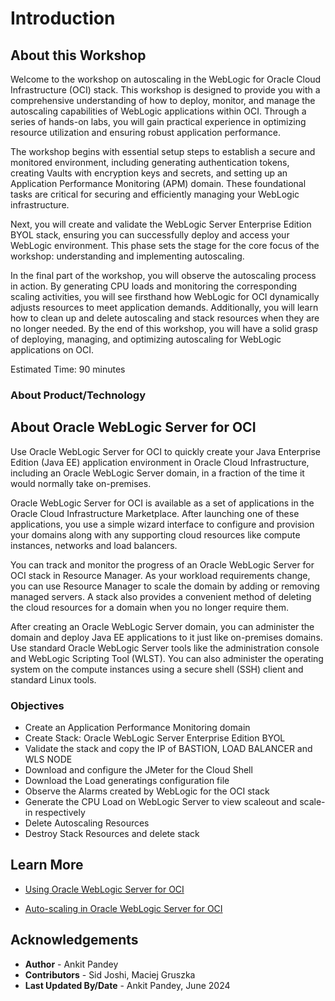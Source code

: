 # Introduction

## About this Workshop

Welcome to the workshop on autoscaling in the WebLogic for Oracle Cloud Infrastructure (OCI) stack. This workshop is designed to provide you with a comprehensive understanding of how to deploy, monitor, and manage the autoscaling capabilities of WebLogic applications within OCI. Through a series of hands-on labs, you will gain practical experience in optimizing resource utilization and ensuring robust application performance.

The workshop begins with essential setup steps to establish a secure and monitored environment, including generating authentication tokens, creating Vaults with encryption keys and secrets, and setting up an Application Performance Monitoring (APM) domain. These foundational tasks are critical for securing and efficiently managing your WebLogic infrastructure.

Next, you will create and validate the WebLogic Server Enterprise Edition BYOL stack, ensuring you can successfully deploy and access your WebLogic environment. This phase sets the stage for the core focus of the workshop: understanding and implementing autoscaling.

In the final part of the workshop, you will observe the autoscaling process in action. By generating CPU loads and monitoring the corresponding scaling activities, you will see firsthand how WebLogic for OCI dynamically adjusts resources to meet application demands. Additionally, you will learn how to clean up and delete autoscaling and stack resources when they are no longer needed. By the end of this workshop, you will have a solid grasp of deploying, managing, and optimizing autoscaling for WebLogic applications on OCI.

Estimated Time: 90 minutes

### About Product/Technology

## About Oracle WebLogic Server for OCI
Use Oracle WebLogic Server for OCI to quickly create your Java Enterprise Edition (Java EE) application environment in Oracle Cloud Infrastructure, including an Oracle WebLogic Server domain, in a fraction of the time it would normally take on-premises.

Oracle WebLogic Server for OCI is available as a set of applications in the Oracle Cloud Infrastructure Marketplace. After launching one of these applications, you use a simple wizard interface to configure and provision your domains along with any supporting cloud resources like compute instances, networks and load balancers.

You can track and monitor the progress of an Oracle WebLogic Server for OCI stack in Resource Manager. As your workload requirements change, you can use Resource Manager to scale the domain by adding or removing managed servers. A stack also provides a convenient method of deleting the cloud resources for a domain when you no longer require them.

After creating an Oracle WebLogic Server domain, you can administer the domain and deploy Java EE applications to it just like on-premises domains. Use standard Oracle WebLogic Server tools like the administration console and WebLogic Scripting Tool (WLST). You can also administer the operating system on the compute instances using a secure shell (SSH) client and standard Linux tools.


### Objectives

* Create an Application Performance Monitoring domain
* Create Stack: Oracle WebLogic Server Enterprise Edition BYOL
* Validate the stack and copy the IP of BASTION, LOAD BALANCER and WLS NODE
* Download and configure the JMeter for the Cloud Shell
* Download the Load generatings configuration file
* Observe the Alarms created by WebLogic for the OCI stack
* Generate the CPU Load on WebLogic Server to view scaleout and scale-in respectively
* Delete Autoscaling Resources
* Destroy Stack Resources and delete stack
           

## Learn More

* [Using Oracle WebLogic Server for OCI](https://docs.oracle.com/en/cloud/paas/weblogic-cloud/user/oracle-weblogic-server-oracle-cloud-infrastructure.html)

* [Auto-scaling in Oracle WebLogic Server for OCI](https://blogs.oracle.com/weblogicserver/post/auto-scaling-in-oracle-weblogic-server-for-oci)

## Acknowledgements

* **Author** -  Ankit Pandey
* **Contributors** - Sid Joshi, Maciej Gruszka
* **Last Updated By/Date** - Ankit Pandey, June 2024